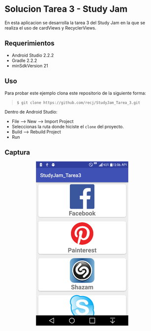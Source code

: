 Solucion Tarea 3 - Study Jam
========================

En esta aplicacion se desarrolla la tarea 3 del Study Jam en la que se realiza el uso de cardViews y RecyclerViews.

Requerimientos
------------

  * Android Studio 2.2.2
  * Gradle 2.2.2
  * minSdkVersion 21


Uso
---------
Para probar este ejemplo clona este repositorio de la siguiente forma:
>
>     $ git clone https://github.com/recj/StudyJam_Tarea_3.git

Dentro de Android Studio:

* File --> New --> Import Project
* Seleccionas la ruta donde hiciste el `clone` del proyecto.
* Build --> Rebuild Project
* Run

Captura
---------

<div align="center">
    <center>
        <img src="/img/captura.png" width="300">
    </center>
</div>
<br><br>
